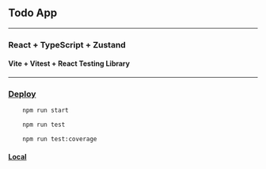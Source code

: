 ## Todo App


---

### React + TypeScript + Zustand

#### Vite + Vitest + React Testing Library

---

### [Deploy](https://todo-app-extroblade.vercel.app)

```bash
    npm run start

    npm run test

    npm run test:coverage
```

#### [Local](http://localhost:3000)
